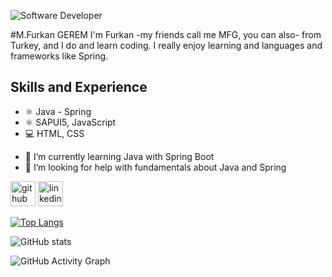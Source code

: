 ![Software Developer](https://yt3.ggpht.com/uwp6dGJl-Osax8drrozn_I1QDHrSubFp95EpQvT4Lruen3ooi8QTmcaFsOCIF7zp4936AdkuzAs=w2120)

#M.Furkan GEREM
I'm Furkan -my friends call me MFG, you can also- from Turkey, and I do and learn coding. I really enjoy learning and languages and frameworks like Spring.

## Skills and Experience
* ⚛ Java - Spring
* ⚛ SAPUI5, JavaScript
* 💻  HTML, CSS

- 🌱 I’m currently learning Java with Spring Boot 
- 🤔 I’m looking for help with fundamentals about Java and Spring 


[<img src='https://cdn.jsdelivr.net/npm/simple-icons@3.0.1/icons/github.svg' alt='github' height='40'>](https://github.com/furkangerem)  [<img src='https://cdn.jsdelivr.net/npm/simple-icons@3.0.1/icons/linkedin.svg' alt='linkedin' height='40'>](https://www.linkedin.com/in/furkangerem/)  

[![Top Langs](https://github-readme-stats.vercel.app/api/top-langs/?username=furkangerem)](https://github.com/anuraghazra/github-readme-stats)

![GitHub stats](https://github-readme-stats.vercel.app/api?username=furkangerem&show_icons=true)  

![GitHub Activity Graph](https://activity-graph.herokuapp.com/graph?username=furkangerem)  

